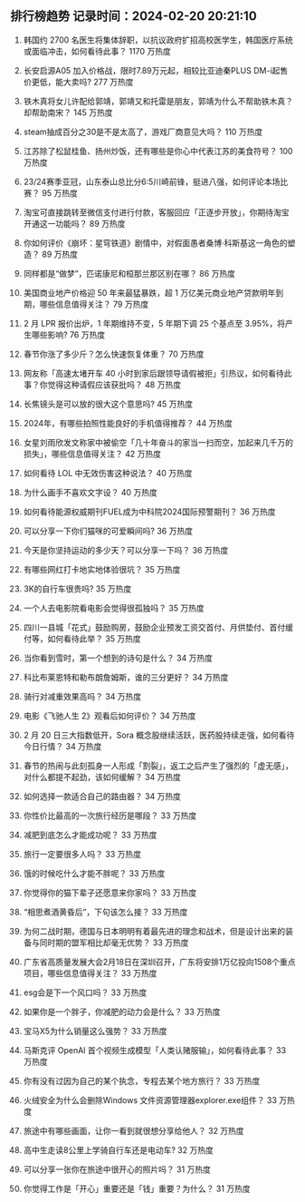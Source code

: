 
## 排行榜趋势 记录时间：2024-02-20 20:21:10
  
  1. 韩国约 2700 名医生将集体辞职，以抗议政府扩招高校医学生，韩国医疗系统或面临冲击，如何看待此事？ 1170 万热度
    
  2. 长安启源A05 加入价格战，限时7.89万元起，相较比亚迪秦PLUS DM-i起售价更低，能大卖吗? 277 万热度
    
  3. 铁木真将女儿许配给郭靖，郭靖又和托雷是朋友，郭靖为什么不帮助铁木真？却帮助南宋？ 145 万热度
    
  4. steam抽成百分之30是不是太高了，游戏厂商意见大吗？ 110 万热度
    
  5. 江苏除了松鼠桂鱼、扬州炒饭，还有哪些是你心中代表江苏的美食符号？ 100 万热度
    
  6. 23/24赛季亚冠，山东泰山总比分6:5川崎前锋，挺进八强，如何评论本场比赛？ 95 万热度
    
  7. 淘宝可直接跳转至微信支付进行付款，客服回应「正逐步开放」，你期待淘宝开通这一功能吗？ 89 万热度
    
  8. 你如何评价《崩坏：星穹铁道》剧情中，对假面愚者桑博·科斯基这一角色的塑造？ 89 万热度
    
  9. 同样都是“做梦”，匹诺康尼和桓那兰那区别在哪？ 86 万热度
    
  10. 美国商业地产价格迎 50 年来最猛暴跌，超 1 万亿美元商业地产贷款明年到期，哪些信息值得关注？ 79 万热度
    
  11. 2 月 LPR 报价出炉，1 年期维持不变，5 年期下调 25 个基点至 3.95%，将产生哪些影响? 76 万热度
    
  12. 春节你涨了多少斤？怎么快速恢复体重？ 70 万热度
    
  13. 网友称「高速太堵开车 40 小时到家后跟领导请假被拒」引热议，如何看待此事？你觉得这种请假应该获批吗？ 48 万热度
    
  14. 长焦镜头是可以放的很大这个意思吗? 45 万热度
    
  15. 2024年，有哪些拍照性能良好的手机值得推荐？ 44 万热度
    
  16. 女星刘雨欣发文称家中被偷空「几十年奋斗的家当一扫而空，加起来几千万的损失」，哪些信息值得关注？ 42 万热度
    
  17. 如何看待 LOL 中无效伤害这种说法？ 40 万热度
    
  18. 为什么画手不喜欢文字设？ 40 万热度
    
  19. 如何看待能源权威期刊FUEL成为中科院2024国际预警期刊？ 36 万热度
    
  20. 可以分享一下你们猫咪的可爱瞬间吗? 36 万热度
    
  21. 今天是你坚持运动的多少天？可以分享一下吗？ 36 万热度
    
  22. 有哪些网红打卡地实地体验很坑？ 35 万热度
    
  23. 3K的自行车很贵吗? 35 万热度
    
  24. 一个人去电影院看电影会觉得很孤独吗？ 35 万热度
    
  25. 四川一县城「花式」鼓励购房，鼓励企业预发工资交首付、月供垫付、首付缓付等，如何看待此举？ 35 万热度
    
  26. 当你看到雪时，第一个想到的诗句是什么？ 34 万热度
    
  27. 科比布莱恩特和勒布朗詹姆斯，谁的三分更好？ 34 万热度
    
  28. 骑行对减重效果高吗？ 34 万热度
    
  29. 电影《飞驰人生 2》观看后如何评价？ 34 万热度
    
  30. 2 月 20 日三大指数低开，Sora 概念股继续活跃，医药股持续走强，如何看待今日行情？ 34 万热度
    
  31. 春节的热闹与此刻孤身一人形成「割裂」，返工之后产生了强烈的「虚无感」，对什么都提不起劲，该如何缓解？ 34 万热度
    
  32. 如何选择一款适合自己的路由器？ 34 万热度
    
  33. 你性价比最高的一次旅行经历是哪段？ 33 万热度
    
  34. 减肥到底怎么才能成功呢？ 33 万热度
    
  35. 旅行一定要很多人吗？ 33 万热度
    
  36. 饿的时候吃什么才能不胖呢？ 33 万热度
    
  37. 你觉得你的猫下辈子还愿意来你家吗？ 33 万热度
    
  38. “相思煮酒黄昏后”，下句该怎么接？ 33 万热度
    
  39. 为何二战时期，德国与日本明明有着最先进的理念和战术，但是设计出来的装备与同时期的盟军相比却毫无优势？ 33 万热度
    
  40. 广东省高质量发展大会2月18日在深圳召开，广东将安排1万亿投向1508个重点项目，哪些信息值得关注？ 33 万热度
    
  41. esg会是下一个风口吗？ 33 万热度
    
  42. 如果你是一个胖子，你减肥的动力会是什么？ 33 万热度
    
  43. 宝马X5为什么销量这么强势？ 33 万热度
    
  44. 马斯克评 OpenAI 首个视频生成模型「人类认赌服输」，如何看待此事？ 33 万热度
    
  45. 你有没有过因为自己的某个执念，专程去某个地方旅行？ 33 万热度
    
  46. 火绒安全为什么会删除Windows 文件资源管理器explorer.exe组件？ 33 万热度
    
  47. 旅途中有哪些画面，让你一看到就很想分享给他人？ 32 万热度
    
  48. 高中生走读8公里上学骑自行车还是电动车? 32 万热度
    
  49. 可以分享一张你在旅途中很开心的照片吗？ 31 万热度
    
  50. 你觉得工作是「开心」重要还是「钱」重要？为什么？ 31 万热度
    